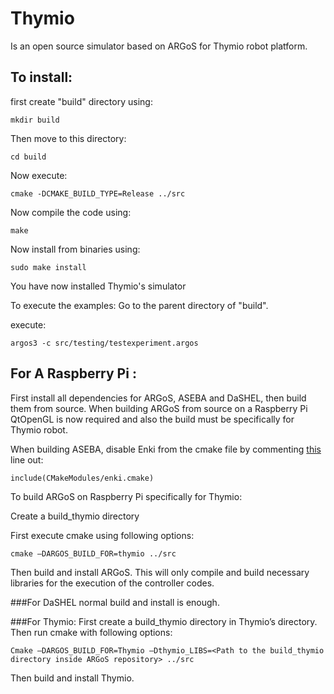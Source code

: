 # Thymio

Is an open source simulator based on ARGoS for Thymio robot platform.

## To install:

first create "build" directory using:

    mkdir build
    
Then move to this directory:

    cd build
    
Now execute:

    cmake -DCMAKE_BUILD_TYPE=Release ../src
    
Now compile the code using:

    make
    
Now install from binaries using:

    sudo make install
    
You have now installed Thymio's simulator

To execute the examples:
Go to the parent directory of "build".

execute:

    argos3 -c src/testing/testexperiment.argos


## For A Raspberry Pi :

First install all dependencies for ARGoS, ASEBA and DaSHEL, then build them from source. When building ARGoS from source on a Raspberry Pi QtOpenGL is now required and also the build must be specifically for Thymio robot. 

When building ASEBA, disable Enki from the cmake file by commenting [this](https://github.com/aseba-community/aseba/blob/85c2b3a679cb4137e24afaf88c55067c0f65eac7/CMakeLists.txt#L22) line out:

    include(CMakeModules/enki.cmake)


To build ARGoS on Raspberry Pi specifically for Thymio:

Create a build_thymio directory

First execute cmake using following options:

    cmake –DARGOS_BUILD_FOR=thymio ../src 

Then build and install ARGoS. This will only compile and build necessary libraries for the execution of the controller codes.

###For DaSHEL
normal build and install is enough.

###For Thymio:
First create a build_thymio directory in Thymio’s directory. Then run cmake with following options:

    Cmake –DARGOS_BUILD_FOR=Thymio –Dthymio_LIBS=<Path to the build_thymio directory inside ARGoS repository> ../src

Then build and install Thymio.



